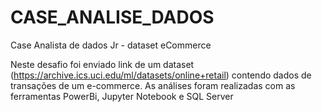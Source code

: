 # CASE_ANALISE_DADOS

Case Analista de dados Jr - dataset eCommerce 

Neste desafio foi enviado link de um dataset (https://archive.ics.uci.edu/ml/datasets/online+retail) contendo dados de transações de um e-commerce.
As análises foram realizadas com as ferramentas PowerBi, Jupyter Notebook e SQL Server
